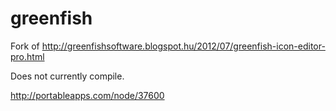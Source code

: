 # greenfish

Fork of http://greenfishsoftware.blogspot.hu/2012/07/greenfish-icon-editor-pro.html

Does not currently compile.

http://portableapps.com/node/37600
